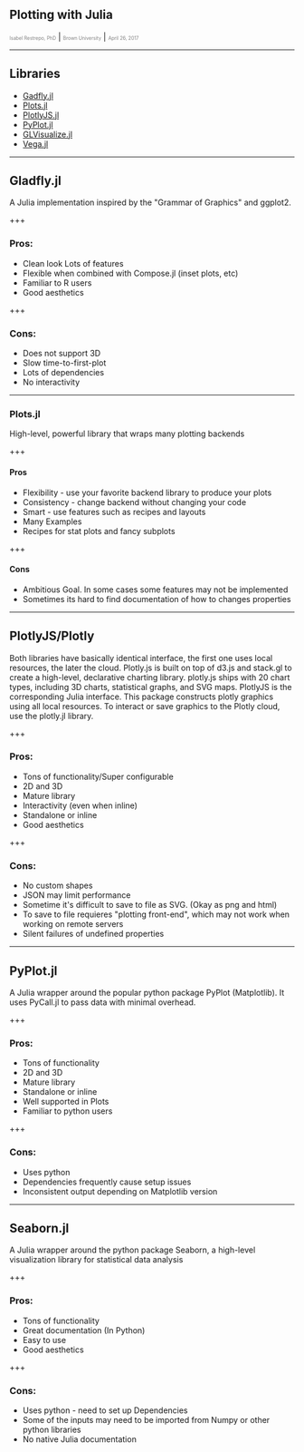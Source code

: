 ## Plotting with Julia

<span style="font-size:0.6em; color:gray">Isabel Restrepo, PhD</span> |
<span style="font-size:0.6em; color:gray">Brown University</span> |
<span style="font-size:0.6em; color:gray">April 26, 2017</span>

---
## Libraries
* [Gadfly.jl](https://github.com/GiovineItalia/Gadfly.jl)
* [Plots.jl](https://github.com/JuliaPlots/Plots.jl)
* [PlotlyJS.jl](https://github.com/sglyon/PlotlyJS.jl)
* [PyPlot.jl](https://github.com/JuliaPy/PyPlot.jl)
* [GLVisualize.jl](https://github.com/JuliaGL/GLVisualize.jl)
* [Vega.jl](https://github.com/johnmyleswhite/Vega.jl)


---
## Gladfly.jl

A Julia implementation inspired by the "Grammar of Graphics" and ggplot2.

+++
### Pros:
* Clean look Lots of features
* Flexible when combined with Compose.jl (inset plots, etc)
* Familiar to R users
* Good aesthetics

+++
### Cons:
* Does not support 3D
* Slow time-to-first-plot
* Lots of dependencies
* No interactivity

---
### Plots.jl

High-level, powerful library that wraps many plotting backends

+++
#### Pros
* Flexibility - use your favorite backend library to produce your plots
* Consistency - change backend without changing your code
* Smart - use features such as recipes and layouts
* Many Examples
* Recipes for stat plots and fancy subplots

+++
#### Cons
* Ambitious Goal. In some cases some features may not be implemented
* Sometimes its hard to find documentation of how to changes properties

---
## PlotlyJS/Plotly

Both libraries have basically identical interface, the first one uses local resources, the later the cloud.
Plotly.js is built on top of d3.js and stack.gl to create a high-level, declarative charting library. plotly.js ships with 20 chart types, including 3D charts, statistical graphs, and SVG maps.
PlotlyJS is the corresponding Julia interface. This package constructs plotly graphics using all local resources. To interact or save graphics to the Plotly cloud, use the plotly.jl library.



+++
### Pros:
* Tons of functionality/Super configurable
* 2D and 3D
* Mature library
* Interactivity (even when inline)
* Standalone or inline
* Good aesthetics

+++
### Cons:
* No custom shapes
* JSON may limit performance
* Sometime it's difficult to save to file as SVG. (Okay as png and html)
* To save to file requieres "plotting front-end", which may not work when working on remote servers
* Silent failures of undefined properties

---
## PyPlot.jl

A Julia wrapper around the popular python package PyPlot (Matplotlib). It uses PyCall.jl to pass data with minimal overhead.

+++
### Pros:
* Tons of functionality
* 2D and 3D
* Mature library
* Standalone or inline
* Well supported in Plots
* Familiar to python users

+++
### Cons:
* Uses python
* Dependencies frequently cause setup issues
* Inconsistent output depending on Matplotlib version

---
## Seaborn.jl

A Julia wrapper around the  python package Seaborn, a high-level visualization library for statistical data analysis

+++
### Pros:
* Tons of functionality
* Great documentation (In Python)
* Easy to use
* Good aesthetics


+++
### Cons:
* Uses python - need to set up Dependencies
* Some of the inputs may need to be imported from Numpy or other python libraries
* No native Julia documentation

